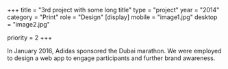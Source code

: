 +++
title = "3rd project with some long title"
type = "project"
year = "2014"
category = "Print"
role = "Design"
[display]
mobile = "image1.jpg"
desktop = "image2.jpg"


priority = 2
+++

In January 2016, Adidas sponsored the Dubai marathon. We were employed to design a web app to engage participants and further brand awareness.
